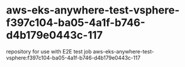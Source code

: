 # aws-eks-anywhere-test-vsphere-f397c104-ba05-4a1f-b746-d4b179e0443c-117
repository for use with E2E test job aws-eks-anywhere-test-vsphere:f397c104-ba05-4a1f-b746-d4b179e0443c-117
